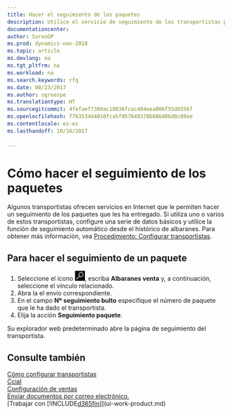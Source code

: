 ```yaml
---
title: Hacer el seguimiento de los paquetes
description: Utilice el servicio de seguimiento de los transportistas para ver el progreso de una entrega.
documentationcenter: 
author: SorenGP
ms.prod: dynamics-nav-2018
ms.topic: article
ms.devlang: na
ms.tgt_pltfrm: na
ms.workload: na
ms.search.keywords: rfq
ms.date: 08/23/2017
ms.author: sgroespe
ms.translationtype: HT
ms.sourcegitcommit: 4fefaef7380ac10836fcac404eea006f55d8556f
ms.openlocfilehash: 7763534d4010fca5f957649378b886d0bd0c89ee
ms.contentlocale: es-es
ms.lasthandoff: 10/16/2017

---
```

# <a name="how-to-track-packages"></a>Cómo hacer el seguimiento de los paquetes
Algunos transportistas ofrecen servicios en Internet que le permiten hacer un seguimiento de los paquetes que les ha entregado. Si utiliza uno o varios de estos transportistas, configure una serie de datos básicos y utilice la función de seguimiento automático desde el histórico de albaranes. Para obtener más información, vea [Procedimiento: Configurar transportistas](sales-how-to-set-up-shipping-agents.md).

## <a name="to-track-a-package"></a>Para hacer el seguimiento de un paquete
1. Seleccione el icono ![Buscar página o informe](media/ui-search/search_small.png "icono Buscar página o informe"), escriba **Albaranes venta** y, a continuación, seleccione el vínculo relacionado.
2. Abra la el envío correspondiente.
3. En el campo **Nº seguimiento bulto** especifique el número de paquete que le ha dado el transportista.
4. Elija la acción **Seguimiento paquete**.

Su explorador web predeterminado abre la página de seguimiento del transportista.

## <a name="see-also"></a>Consulte también
[Cómo configurar transportistas](sales-how-to-set-up-shipping-agents.md)  
[Ccial](sales-manage-sales.md)  
[Configuración de ventas](sales-setup-sales.md)  
[Enviar documentos por correo electrónico.](ui-how-send-documents-email.md)  
[Trabajar con [!INCLUDE[d365fin](includes/d365fin_md.md)]](ui-work-product.md)

